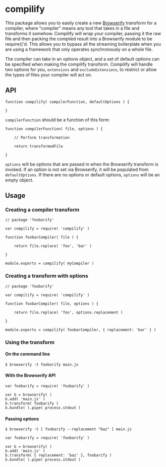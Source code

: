 # compilify

This package allows you to easily create a new [Browserify](https://github.com/substack/node-browserify) transform for a compiler, where "compiler" means any tool that takes in a file and transforms it somehow. Compilify will wrap your compiler, passing it the raw file and then packing the compiled result into a Browserify module to be require()'d. This allows you to bypass all the streaming boilerplate when you are using a framework that only operates synchronously on a whole file.

The compiler can take in an options object, and a set of default options can be specified when making the compilify transform. Compilify will handle two options for you, `extensions` and `excludeExtensions`, to restrict or allow the types of files your compiler will act on.


## API

```
function compilify( compilerFunction, defaultOptions ) {

}
```

`compilerFunction` should be a function of this form:

```
function compilerFunction( file, options ) {
	
	// Perform transformation

	return transformedFile

}
```

`options` will be options that are passed in when the Browserify transform is invoked. If an option is not set via Browserify, it will be populated from `defaultOptions`. If there are no options or default options, `options` will be an empty object.

## Usage

### Creating a compiler transform

```
// package 'foobarify'

var compilify = require( 'compilify' )

function foobarCompiler( file ) {

	return file.replace( 'foo', 'bar' )

}

module.exports = compilify( myCompiler )
```

### Creating a transform with options

```
// package 'foobarify'

var compilify = require( 'compilify' )

function foobarCompiler( file, options ) {

	return file.replace( 'foo', options.replacement )

}

module.exports = compilify( foobarCompiler, { replacement: 'bar' } )
```

### Using the transform

#### On the command line 

```
$ browserify -t foobarify main.js
```

#### With the Browserify API

```
var foobarify = require( 'foobarify' )

var b = browserify( )
b.add( 'main.js' )
b.transform( foobarify )
b.bundle( ).pipe( process.stdout )
```

#### Passing options

```
$ browserify -t [ foobarify --replacement "baz" ] main.js
```

```
var foobarify = require( 'foobarify' )

var b = browserify( )
b.add( 'main.js' )
b.transform( { replacement: 'baz' }, foobarify )
b.bundle( ).pipe( process.stdout )
```
